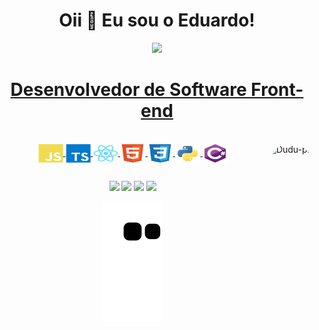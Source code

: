  <div align = "center">
  <h1 align="center" >Oii 👋 Eu sou o Eduardo! </h1>
<div align="center">
  <a href="https://github.com/dudubrendel">
  <img height="180em" src="https://github-readme-stats.vercel.app/api?username=dudubrendel&show_icons=true&hide_border_color=ffffff&theme=radical"/>
</div>
  
 <div align = "center">
  <h1 align="center" >Desenvolvedor de Software Front-end </h1>
    
<div style="display: inline_block"><br>
  <img align="center" alt="Dudu-Js" height="30" width="40" src="https://raw.githubusercontent.com/devicons/devicon/master/icons/javascript/javascript-plain.svg">
  <img align="center" alt="Dudu-Ts" height="30" width="40" src="https://raw.githubusercontent.com/devicons/devicon/master/icons/typescript/typescript-plain.svg">
  <img align="center" alt="Dudu-React" height="30" width="40" src="https://raw.githubusercontent.com/devicons/devicon/master/icons/react/react-original.svg">
  <img align="center" alt="Dudu-HTML" height="30" width="40" src="https://raw.githubusercontent.com/devicons/devicon/master/icons/html5/html5-original.svg">
  <img align="center" alt="Dudu-CSS" height="30" width="40" src="https://raw.githubusercontent.com/devicons/devicon/master/icons/css3/css3-original.svg">
  <img align="center" alt="Dudu-Python" height="30" width="40" src="https://raw.githubusercontent.com/devicons/devicon/master/icons/python/python-original.svg">
  <img align="center" alt="Dudu-Csharp" height="30" width="40" src="https://raw.githubusercontent.com/devicons/devicon/master/icons/csharp/csharp-original.svg">
  <img align="right" alt="Dudu-pic" height="150" style="border-radius:50px;" src="https://cdn.discordapp.com/attachments/994820812941037702/1012925583660941372/imagem_github.jpeg">
</div>
  
  ##
 
<div> 
  <a href="https://www.instagram.com/dudubrendel/" target="_blank"><img src="https://img.shields.io/badge/-Instagram-%23E4405F?style=for-the-badge&logo=instagram&logoColor=white" target="_blank"></a>
 	<a href="https://www.twitch.tv/brendeljj" target="_blank"><img src="https://img.shields.io/badge/Twitch-9146FF?style=for-the-badge&logo=twitch&logoColor=white" target="_blank"></a>
  <a href = "mailto:brendel.priv@gmail.com"><img src="https://img.shields.io/badge/-Gmail-%23333?style=for-the-badge&logo=gmail&logoColor=white" target="_blank"></a>
  <a href="https://www.linkedin.com/in/dudubrendel/" target="_blank"><img src="https://img.shields.io/badge/-LinkedIn-%230077B5?style=for-the-badge&logo=linkedin&logoColor=white" target="_blank"></a> 
 
  ![Snake animation](https://github.com/rafaballerini/rafaballerini/blob/output/github-contribution-grid-snake.svg)
 
</div>
